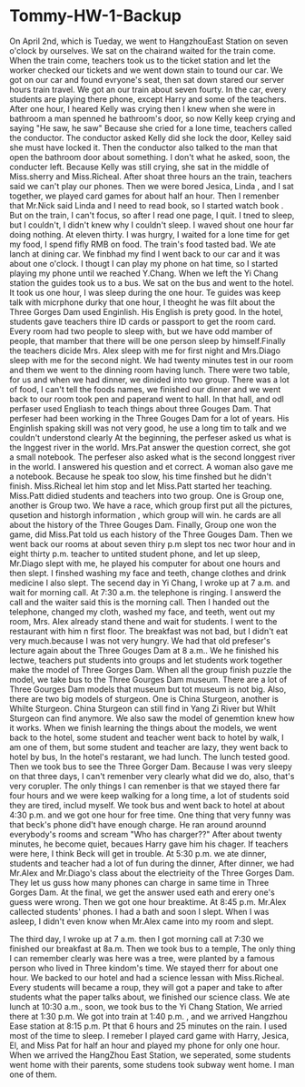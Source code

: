 # Tommy-HW-1-Backup

On April 2nd, which is Tueday, we went to HangzhouEast Station on seven o'clock by ourselves. We sat on the chairand waited for the train come. When the train come, teachers took us to the ticket station and let the worker checked our tickets and we went down stain to tound our car. We got on our car and found evryone's seat, then sat down stared our server hours train travel. We got an our train about seven fourty. In the car, every students are playing there phone, except Harry and some of the teachers. After one hour, I heared Kelly was crying then I knew when she were in bathroom a man spenned he bathroom's door, so now Kelly keep crying and saying "He saw, he saw" Because she cried for a lone time, teachers called the conductor. The conductor asked Kelly did she lock the door, Kelley said she must have locked it. Then the conductor also talked to the man that open the bathroom door about something. I don't what he asked, soon, the conducter left. Because Kelly was still crying, she sat in the middle of Miss.sherry and Miss.Richeal. After shoat three hours an the train, teachers said we can't play our phones. Then we were bored Jesica, Linda , and I sat together, we played card games for about half an hour. Then I remenber that Mr.Nick said Linda and I need to read book, so I started watch book . But on the train, I can't focus, so after I read one page, I quit. I tned to sleep, but I couldn't, I didn't knew why I couldn't sleep. I waved shout one hour far doing nothing. At eleven thirty. I was hurgry, I waited for a lone time for get my food, I spend fifly RMB on food. The train's food tasted bad. We ate lanch at dining car. We finbhad my find I went back to our car and it was about one o'clock. I thougt I can play my phone on hat time, so I started playing my phone until we reached Y.Chang. When we left the Yi Chang station the guides took us to a bus. We sat on the bus and went to the hotel. It took us one hour, I was sleep during the one hour. Te guides was keep talk with micrphone durky that one hour, I theoght he was filt about the Three Gorges Dam used Enginlish. His English is prety good. In the hotel, students gave teachers thire ID cards or passport to get the room card. Every room had two people to sleep with, but we have odd mamber of people, that mamber that there will be one person sleep by himself.Finally the teachers dicide Mrs. Alex sleep with me for first night and Mrs.Diago sleep with me for the second night. We had twenty minutes test in our room and them we went to the dinning room having lunch. There were two table, for us and when we had dinner, we dinided into two group. There was a lot of food, I can't tell the foods names, we finished our dinner and we went back to our room took pen and paperand went to hall. In that hall, and odl perfaser used Engliash to teach things about three Gouges Dam. That perfeser had been working in the Three Gouges Dam for a lot of years. His Enginlish spaking skill was not very good, he use a long tim to talk and we couldn't understond clearly At the beginning, the perfeser asked us what is the lnggest river in the world. Mrs.Pat answer the question correct, she got a small notebook. The perfeser also asked what is the second longgest river in the world. I answered his question and et correct. A woman also gave me a notebook. Because he speak too slow, his time finshed but he didn't finish. Miss.Richeal let him stop and let Miss.Patt started her teaching. Miss.Patt didied students and teachers into two group. One is Group one, another is Group two. We have a race, which group first put all the pictures, qusetion and historgh information , which group will win. he cards are all about the history of the Three Gouges Dam. Finally, Group one won the game, did Miss.Pat told us each history of the Three Gouges Dam. Then we went back our rooms at about seven thiry p.m slept tos nec twor hour and in eight thirty p.m. teacher to untited student phone, and let up sleep, Mr.Diago slept with me, he played his computer for about one hours and then slept. I finshed washing my face and teeth, change clothes and drink medicine I also slept. The secend day in Yi Chang, I wroke up at 7 a.m. and wait for morning call. At 7:30 a.m. the telephone is ringing. I answerd the call and the waiter said this is the morning call. Then I handed out the telephone, changed my cloth, washed my face, and teeth, went out my room, Mrs. Alex already stand thene and wait for students. I went to the restaurant with him n first floor. The breakfast was not bad, but I didn't eat very much.because I was not very hungry. We had that old prefeser's lecture again about the Three Gouges Dam at 8 a.m.. We he finished his lectwe, teachers put students into groups and let students work together make the model of Three Gorges Dam. When all the group finish puzzle the model, we take bus to the Three Gourges Dam museum. There are a lot of Three Gourges Dam models that museum but tot museum is not big. Also, there are two big models of sturgeon. One is China Sturgeon, another is Whilte Sturgeon. China Sturgeon can still find in Yang Zi River but Whilt Sturgeon can find anymore. We also saw the model of genemtion knew how it works. When we finish learning the things about the models, we went back to the hotel, some student and teacher went back to hotel by walk, I am one of them, but some student and teacher are lazy, they went back to hotel by bus, In the hotel's restarant, we had lunch. The lunch tested good. Then we took bus to see the Three Gorger Dam. Because I was very sleepy on that three days, I can't remenber very clearly what did we do, also, that's very corupler. The only things I can remenber is that we stayed there far four hours and we were keep walking for a long time, a lot of students soid they are tired, includ myself. We took bus and went back to hotel at about 4:30 p.m. and we got one hour for free time. One thing that very funny was that beck's phone did't have enough charge. He ran around arounnd everybody's rooms and scream "Who has charger??" After about twenty minutes, he become quiet, becaues Harry gave him his chager. If teachers were here, I think Beck will get in trouble. At 5:30 p.m. we ate dinner, students and teacher had a lot of fun during the dinner, After dinner, we had Mr.Alex and Mr.Diago's class about the electrieity of the Three Gorges Dam. They let us guss how many phones can charge in same time in Three Gorges Dam. At the final, we get the answer used eath and erery one's guess were wrong. Then we got one hour breaktime. At 8:45 p.m. Mr.Alex callected students' phones. I had a bath and soon I slept. When I was asleep, I didn't even know when Mr.Alex came into my room and slept.

The third day, I wroke up at 7 a.m. then I got morning call at 7:30 we finished our breakfast at 8a.m. Then we took bus to a temple, The only thing I can remember clearly was here was a tree, were planted by a famous person who lived in Three kindom's time. We stayed therr for about one hour. We backed to our hotel and had a science lessan with Miss.Richeal. Every students will became a roup, they will got a paper and take to after students what the paper talks about, we finished our science class. We ate lunch at 10:30 a.m., soon, we took bus to the Yi Chang Station, We arried there at 1:30 p.m. We got into train at 1:40 p.m. , and we arrived Hangzhou Ease station at 8:15 p.m. Pt that 6 hours and 25 minutes on the rain. I used most of the time to sleep. I remeber I played card game with Harry, Jesica, El, and Miss Pat for half an hour and played my phone for only one hour. When we arrived the HangZhou East Station, we seperated, some students went home with their parents, some studens took subway went home. I man one of them.